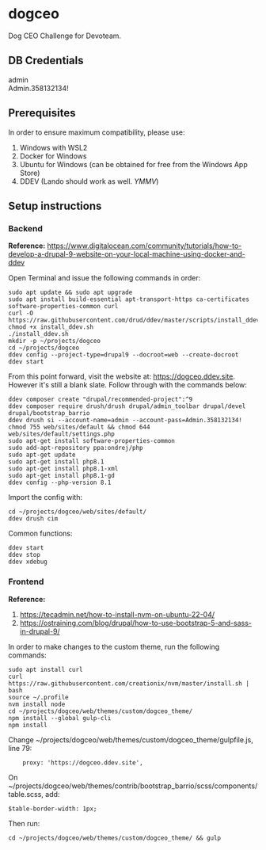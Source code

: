 # dogceo
Dog CEO Challenge for Devoteam.

## DB Credentials
admin  
Admin.358132134!

## Prerequisites
In order to ensure maximum compatibility, please use: 
1. Windows with WSL2
2. Docker for Windows
3. Ubuntu for Windows (can be obtained for free from the Windows App Store)
4. DDEV (Lando should work as well. *YMMV*)

## Setup instructions
### Backend
**Reference:** https://www.digitalocean.com/community/tutorials/how-to-develop-a-drupal-9-website-on-your-local-machine-using-docker-and-ddev

Open Terminal and issue the following commands in order:

    sudo apt update && sudo apt upgrade
    sudo apt install build-essential apt-transport-https ca-certificates software-properties-common curl
    curl -O https://raw.githubusercontent.com/drud/ddev/master/scripts/install_ddev.sh
    chmod +x install_ddev.sh
    ./install_ddev.sh
    mkdir -p ~/projects/dogceo
    cd ~/projects/dogceo
    ddev config --project-type=drupal9 --docroot=web --create-docroot
    ddev start

From this point forward, visit the website at: https://dogceo.ddev.site. However it's still a blank slate. Follow through with the commands below:

    ddev composer create "drupal/recommended-project":^9
    ddev composer require drush/drush drupal/admin_toolbar drupal/devel drupal/bootstrap_barrio
    ddev drush si --account-name=admin --account-pass=Admin.358132134!
    chmod 755 web/sites/default && chmod 644 web/sites/default/settings.php
    sudo apt-get install software-properties-common
    sudo add-apt-repository ppa:ondrej/php
    sudo apt-get update
    sudo apt-get install php8.1
    sudo apt-get install php8.1-xml
    sudo apt-get install php8.1-gd
    ddev config --php-version 8.1

Import the config with:

    cd ~/projects/dogceo/web/sites/default/
    ddev drush cim

Common functions: 

    ddev start
    ddev stop
    ddev xdebug

### Frontend
**Reference:** 
1. https://tecadmin.net/how-to-install-nvm-on-ubuntu-22-04/
2. https://ostraining.com/blog/drupal/how-to-use-bootstrap-5-and-sass-in-drupal-9/

In order to make changes to the custom theme, run the following commands: 

    sudo apt install curl
    curl https://raw.githubusercontent.com/creationix/nvm/master/install.sh | bash
    source ~/.profile
    nvm install node
    cd ~/projects/dogceo/web/themes/custom/dogceo_theme/
    npm install --global gulp-cli
    npm install

Change ~/projects/dogceo/web/themes/custom/dogceo_theme/gulpfile.js, line 79:

        proxy: 'https://dogceo.ddev.site',

On ~/projects/dogceo/web/themes/contrib/bootstrap_barrio/scss/components/table.scss, add:

    $table-border-width: 1px;

Then run:

    cd ~/projects/dogceo/web/themes/custom/dogceo_theme/ && gulp
